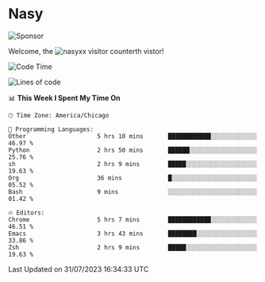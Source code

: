 # Nasy

<!--
<p align="center">
<img height="200" src="https://github-readme-stats.vercel.app/api?username=nasyxx&count_private=true&show_icons=true&theme=dracula&include_all_commits=true"/>
<img height="200" src="https://github-readme-stats.vercel.app/api/top-langs/?username=nasyxx&theme=dracula&hide=html,jupyter+notebook&count_private=true&show_icons=true"/>
</p>

  
----------------
-->

![Sponsor](https://img.shields.io/static/v1.svg?label=Sponsor&message=%E2%9D%A4&logo=GitHub&style=flat&color=pink)
 
Welcome, the ![nasyxx visitor counter](https://count.getloli.com/get/@nasyxx?theme=rule34)th vistor!
 
<!--START_SECTION:waka-->
![Code Time](http://img.shields.io/badge/Code%20Time-3%2C614%20hrs%2023%20mins-blue)

![Lines of code](https://img.shields.io/badge/From%20Hello%20World%20I%27ve%20Written-6.3%20million%20lines%20of%20code-blue)

📊 **This Week I Spent My Time On** 

```text
🕑︎ Time Zone: America/Chicago

💬 Programming Languages: 
Other                    5 hrs 10 mins       ████████████░░░░░░░░░░░░░   46.97 % 
Python                   2 hrs 50 mins       ██████░░░░░░░░░░░░░░░░░░░   25.76 % 
sh                       2 hrs 9 mins        █████░░░░░░░░░░░░░░░░░░░░   19.63 % 
Org                      36 mins             █░░░░░░░░░░░░░░░░░░░░░░░░   05.52 % 
Bash                     9 mins              ░░░░░░░░░░░░░░░░░░░░░░░░░   01.42 % 

🔥 Editors: 
Chrome                   5 hrs 7 mins        ████████████░░░░░░░░░░░░░   46.51 % 
Emacs                    3 hrs 43 mins       ████████░░░░░░░░░░░░░░░░░   33.86 % 
Zsh                      2 hrs 9 mins        █████░░░░░░░░░░░░░░░░░░░░   19.63 % 
```


 Last Updated on 31/07/2023 16:34:33 UTC
<!--END_SECTION:waka-->

<!-- ![visitors](https://visitor-badge.laobi.icu/badge?page_id=nasyxx.nasyxx) -->
